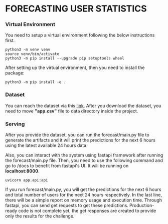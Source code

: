 # FORECASTING USER STATISTICS

### Virtual Environment
You need to setup a virtual environment following the below instructions first.
```
python3 -m venv venv
source venv/bin/activate
python3 -m pip install --upgrade pip setuptools wheel
```
After setting up the virtual environment, then you need to install the package:
```
python3 -m pip install -e .
```

### Dataset
You can reach the dataset via this [link](https://www.kaggle.com/datasets/wolfgangb33r/usercount). After you download the dataset, you need to move **"app.csv"** file to data directory inside the project.


### Serving
After you provide the dataset, you can run the forecast/main.py file to generate the artifacts and it will print the predictions for the next 6 hours using the latest available 24 hours data.

Also, you can interact with the system using fastapi framework after running the forecast/main.py file. Then, you need to use the following command and go to /docs to benefit from fastapi's UI. It will be running on **localhost:8000**.
```
uvicorn app.api:api
```

If you run forecast/main.py, you will get the predictions for the next 6 hours and total number of users for the next 24 hours respectively. In the last line, there will be a simple report on memory usage and execution time. Through fastapi, you can send get requests to get these predictions. Production-ready code is not complete yet, the get responses are created to provide only the results for the challenge.